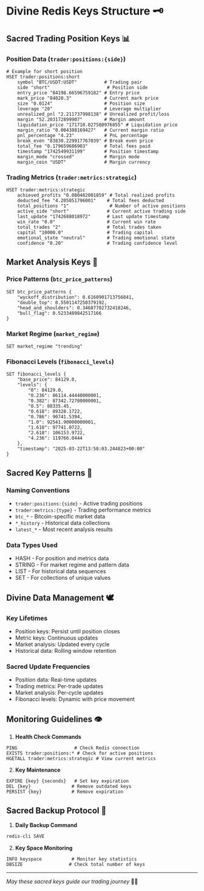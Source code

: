 # Divine Redis Keys Structure 🗝️

## Sacred Trading Position Keys 📊

### Position Data (`trader:positions:{side}`)

```redis
# Example for short position
HSET trader:positions:short
    symbol "BTC/USDT:USDT"          # Trading pair
    side "short"                     # Position side
    entry_price "84198.66596759182" # Entry price
    mark_price "84020.3"            # Current mark price
    size "0.0124"                   # Position size
    leverage "20"                   # Leverage multiplier
    unrealized_pnl "2.211737998138" # Unrealized profit/loss
    margin "52.203172899907"        # Margin amount
    liquidation_price "171710.027580976855" # Liquidation price
    margin_ratio "0.004388169427"   # Current margin ratio
    pnl_percentage "4.23"           # PnL percentage
    break_even "83830.229917767039" # Break even price
    total_fee "0.179659686903"      # Total fees paid
    timestamp "1742549931199"       # Position timestamp
    margin_mode "crossed"           # Margin mode
    margin_coin "USDT"              # Margin currency
```

### Trading Metrics (`trader:metrics:strategic`)

```redis
HSET trader:metrics:strategic
    achieved_profits "0.080482001859" # Total realized profits
    deducted_fee "4.205051796001"    # Total fees deducted
    total_positions "1"               # Number of active positions
    active_side "short"              # Current active trading side
    last_update "1742688018972"      # Last update timestamp
    win_rate "0.0"                   # Current win rate
    total_trades "2"                 # Total trades taken
    capital "10000.0"                # Trading capital
    emotional_state "neutral"        # Trading emotional state
    confidence "0.20"                # Trading confidence level
```

## Market Analysis Keys 🎯

### Price Patterns (`btc_price_patterns`)

```redis
SET btc_price_patterns {
    "wyckoff_distribution": 0.6160901713756841,
    "double_top": 0.5501147250379192,
    "head_and_shoulders": 0.34687702732418246,
    "bull_flag": 0.5233489842517166
}
```

### Market Regime (`market_regime`)

```redis
SET market_regime "trending"
```

### Fibonacci Levels (`fibonacci_levels`)

```redis
SET fibonacci_levels {
    "base_price": 84129.0,
    "levels": {
        "0": 84129.0,
        "0.236": 86114.44440000001,
        "0.382": 87342.72780000001,
        "0.5": 88335.45,
        "0.618": 89328.1722,
        "0.786": 90741.5394,
        "1.0": 92541.90000000001,
        "1.618": 97741.0722,
        "2.618": 106153.9722,
        "4.236": 119766.0444
    },
    "timestamp": "2025-03-22T13:58:03.244823+00:00"
}
```

## Sacred Key Patterns 📿

### Naming Conventions

- `trader:positions:{side}` - Active trading positions
- `trader:metrics:{type}` - Trading performance metrics
- `btc_*` - Bitcoin-specific market data
- `*_history` - Historical data collections
- `latest_*` - Most recent analysis results

### Data Types Used

- HASH - For position and metrics data
- STRING - For market regime and pattern data
- LIST - For historical data sequences
- SET - For collections of unique values

## Divine Data Management 🕊️

### Key Lifetimes

- Position keys: Persist until position closes
- Metric keys: Continuous updates
- Market analysis: Updated every cycle
- Historical data: Rolling window retention

### Sacred Update Frequencies

- Position data: Real-time updates
- Trading metrics: Per-trade updates
- Market analysis: Per-cycle updates
- Fibonacci levels: Dynamic with price movement

## Monitoring Guidelines 👁️

1. **Health Check Commands**

```redis
PING                     # Check Redis connection
EXISTS trader:positions:* # Check for active positions
HGETALL trader:metrics:strategic # View current metrics
```

2. **Key Maintenance**

```redis
EXPIRE {key} {seconds}   # Set key expiration
DEL {key}               # Remove outdated keys
PERSIST {key}           # Remove expiration
```

## Sacred Backup Protocol 💫

1. **Daily Backup Command**

```bash
redis-cli SAVE
```

2. **Key Space Monitoring**

```redis
INFO keyspace           # Monitor key statistics
DBSIZE                 # Check total number of keys
```

---

*May these sacred keys guide our trading journey* 🙏✨

